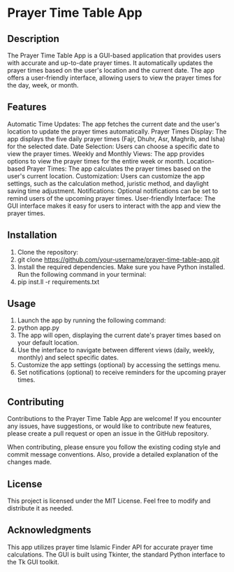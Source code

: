 # Prayer Time Table App
## Description
The Prayer Time Table App is a GUI-based application that provides users with accurate and up-to-date prayer times. It automatically updates the prayer times based on the user's location and the current date. The app offers a user-friendly interface, allowing users to view the prayer times for the day, week, or month.

## Features
Automatic Time Updates: The app fetches the current date and the user's location to update the prayer times automatically.
Prayer Times Display: The app displays the five daily prayer times (Fajr, Dhuhr, Asr, Maghrib, and Isha) for the selected date.
Date Selection: Users can choose a specific date to view the prayer times.
Weekly and Monthly Views: The app provides options to view the prayer times for the entire week or month.
Location-based Prayer Times: The app calculates the prayer times based on the user's current location.
Customization: Users can customize the app settings, such as the calculation method, juristic method, and daylight saving time adjustment.
Notifications: Optional notifications can be set to remind users of the upcoming prayer times.
User-friendly Interface: The GUI interface makes it easy for users to interact with the app and view the prayer times.
## Installation
  1. Clone the repository:
  2. git clone https://github.com/your-username/prayer-time-table-app.git
  3. Install the required dependencies. Make sure you have Python installed. Run the following command in your terminal:
  4. pip inst.ll -r requirements.txt
## Usage
  1. Launch the app by running the following command:
  2. python app.py
  3. The app will open, displaying the current date's prayer times based on your default location.
  4. Use the interface to navigate between different views (daily, weekly, monthly) and select specific dates.
  5. Customize the app settings (optional) by accessing the settings menu.
  6. Set notifications (optional) to receive reminders for the upcoming prayer times.

## Contributing
Contributions to the Prayer Time Table App are welcome! If you encounter any issues, have suggestions, or would like to contribute new features, please create a pull request or open an issue in the GitHub repository.

When contributing, please ensure you follow the existing coding style and commit message conventions. Also, provide a detailed explanation of the changes made.

## License
This project is licensed under the MIT License. Feel free to modify and distribute it as needed.

## Acknowledgments
This app utilizes prayer time Islamic Finder API for accurate prayer time calculations.
The GUI is built using Tkinter, the standard Python interface to the Tk GUI toolkit.
